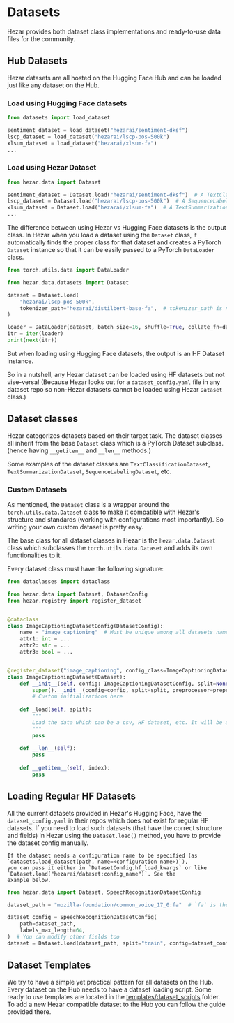 # Datasets
Hezar provides both dataset class implementations and ready-to-use data files for the community.

## Hub Datasets
Hezar datasets are all hosted on the Hugging Face Hub and can be loaded just like any dataset on the Hub.

### Load using Hugging Face datasets
```python
from datasets import load_dataset

sentiment_dataset = load_dataset("hezarai/sentiment-dksf")
lscp_dataset = load_dataset("hezarai/lscp-pos-500k")
xlsum_dataset = load_dataset("hezarai/xlsum-fa")
...
```

### Load using Hezar Dataset
```python
from hezar.data import Dataset

sentiment_dataset = Dataset.load("hezarai/sentiment-dksf")  # A TextClassificationDataset instance
lscp_dataset = Dataset.load("hezarai/lscp-pos-500k")  # A SequenceLabelingDataset instance
xlsum_dataset = Dataset.load("hezarai/xlsum-fa")  # A TextSummarizationDataset instance
...
```

The difference between using Hezar vs Hugging Face datasets is the output class. In Hezar when you load
a dataset using the `Dataset` class, it automatically finds the proper class for that dataset and creates a
PyTorch `Dataset` instance so that it can be easily passed to a PyTorch `DataLoader` class.
```python
from torch.utils.data import DataLoader

from hezar.data.datasets import Dataset

dataset = Dataset.load(
    "hezarai/lscp-pos-500k",
    tokenizer_path="hezarai/distilbert-base-fa",  # tokenizer_path is necessary for data collator
)

loader = DataLoader(dataset, batch_size=16, shuffle=True, collate_fn=dataset.data_collator)
itr = iter(loader)
print(next(itr))
```
But when loading using Hugging Face datasets, the output is an HF Dataset instance.

So in a nutshell, any Hezar dataset can be loaded using HF datasets but not vise-versa!
(Because Hezar looks out for a `dataset_config.yaml` file in any dataset repo so non-Hezar datasets cannot be
loaded using Hezar `Dataset` class.)

## Dataset classes
Hezar categorizes datasets based on their target task. The dataset classes all inherit from the base `Dataset` class
which is a PyTorch Dataset subclass. (hence having `__getitem__` and `__len__` methods.)

Some examples of the dataset classes are `TextClassificationDataset`, `TextSummarizationDataset`, `SequenceLabelingDataset`, etc.

### Custom Datasets
As mentioned, the `Dataset` class is a wrapper around the `torch.utils.data.Dataset` class to make it compatible with
Hezar's structure and standards (working with configurations most importantly). So writing your own custom dataset is
pretty easy.

The base class for all dataset classes in Hezar is the `hezar.data.Dataset` class which subclasses the `torch.utils.data.Dataset`
and adds its own functionalities to it.

Every dataset class must have the following signature:
```python
from dataclasses import dataclass

from hezar.data import Dataset, DatasetConfig
from hezar.registry import register_dataset


@dataclass
class ImageCaptioningDatasetConfig(DatasetConfig):
    name = "image_captioning"  # Must be unique among all datasets names
    attr1: int = ...
    attr2: str = ...
    attr3: bool = ...


@register_dataset("image_captioning", config_class=ImageCaptioningDatasetConfig)  # registering is optional
class ImageCaptioningDataset(Dataset):
    def __init__(self, config: ImageCaptioningDatasetConfig, split=None, preprocessor=None, **kwargs):
        super().__init__(config=config, split=split, preprocessor=preprocessor, **kwargs)
        # Custom initializations here
    
    def _load(self, split):
        """
        Load the data which can be a csv, HF dataset, etc. It will be assigned to the `self.data` attribute.
        """
        pass
    
    def __len__(self):
        pass
    
    def __getitem__(self, index):
        pass
```

## Loading Regular HF Datasets
All the current datasets provided in Hezar's Hugging Face, have the `dataset_config.yaml` in their repos which does not
exist for regular HF datasets. If you need to load such datasets (that have the correct structure and fields) in Hezar
using the `Dataset.load()` method, you have to provide the dataset config manually.

```{note}
If the dataset needs a configuration name to be specified (as `datasets.load_dataset(path, name=<configuration name>)`),
you can pass it either in `DatasetConfig.hf_load_kwargs` or like `Dataset.load("hezarai/dataset:config_name")`. See the
example below.
```

```python
from hezar.data import Dataset, SpeechRecognitionDatasetConfig

dataset_path = "mozilla-foundation/common_voice_17_0:fa"  # `fa` is the config name of the dataset

dataset_config = SpeechRecognitionDatasetConfig(
    path=dataset_path,
    labels_max_length=64,
)  # You can modify other fields too
dataset = Dataset.load(dataset_path, split="train", config=dataset_config)
```


## Dataset Templates
We try to have a simple yet practical pattern for all datasets on the Hub. Every dataset on the Hub needs to have
a dataset loading script. Some ready to use templates are located in the [templates/dataset_scripts](https://github.com/hezarai/hezar/tree/main/templates/dataset_scripts) folder.
To add a new Hezar compatible dataset to the Hub you can follow the guide provided there.
